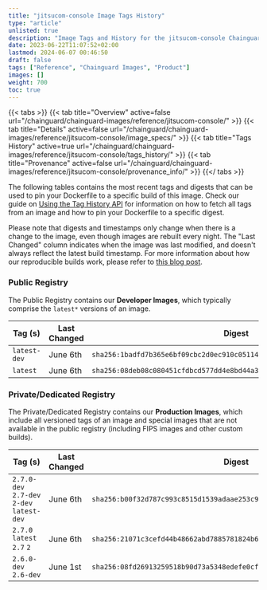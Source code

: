 ```yaml
---
title: "jitsucom-console Image Tags History"
type: "article"
unlisted: true
description: "Image Tags and History for the jitsucom-console Chainguard Image"
date: 2023-06-22T11:07:52+02:00
lastmod: 2024-06-07 00:46:50
draft: false
tags: ["Reference", "Chainguard Images", "Product"]
images: []
weight: 700
toc: true
---
```


{{< tabs >}}
{{< tab title="Overview" active=false url="/chainguard/chainguard-images/reference/jitsucom-console/" >}}
{{< tab title="Details" active=false url="/chainguard/chainguard-images/reference/jitsucom-console/image_specs/" >}}
{{< tab title="Tags History" active=true url="/chainguard/chainguard-images/reference/jitsucom-console/tags_history/" >}}
{{< tab title="Provenance" active=false url="/chainguard/chainguard-images/reference/jitsucom-console/provenance_info/" >}}
{{</ tabs >}}

The following tables contains the most recent tags and digests that can be used to pin your Dockerfile to a specific build of this image. Check our guide on [Using the Tag History API](/chainguard/chainguard-images/using-the-tag-history-api/) for information on how to fetch all tags from an image and how to pin your Dockerfile to a specific digest.

Please note that digests and timestamps only change when there is a change to the image, even though images are rebuilt every night. The "Last Changed" column indicates when the image was last modified, and doesn't always reflect the latest build timestamp. For more information about how our reproducible builds work, please refer to [this blog post](https://www.chainguard.dev/unchained/reproducing-chainguards-reproducible-image-builds).

### Public Registry
The Public Registry contains our **Developer Images**, which typically comprise the `latest*` versions of an image.

| Tag (s)       | Last Changed | Digest                                                                    |
|---------------|--------------|---------------------------------------------------------------------------|
|  `latest-dev` | June 6th     | `sha256:1badfd7b365e6bf09cbc2d0ec910c05114dff25d9123e98babb2c1e93f7f3803` |
|  `latest`     | June 6th     | `sha256:08deb08c080451cfdbcd577dd4e8bd44a3caf47407c51075706edcc605fbe67e` |


### Private/Dedicated Registry
The Private/Dedicated Registry contains our **Production Images**, which include all versioned tags of an image and special images that are not available in the public registry (including FIPS images and other custom builds).

| Tag (s)                                     | Last Changed | Digest                                                                    |
|---------------------------------------------|--------------|---------------------------------------------------------------------------|
|  `2.7.0-dev` `2.7-dev` `2-dev` `latest-dev` | June 6th     | `sha256:b00f32d787c993c8515d1539adaae253c9b5bfc3d89a28ba425e91a9baa371f8` |
|  `2.7.0` `latest` `2.7` `2`                 | June 6th     | `sha256:21071c3cefd44b48662abd7885781824b66f633ed514ac71a8b474f143ee096f` |
|  `2.6.0-dev` `2.6-dev`                      | June 1st     | `sha256:08fd26913259518b90d73a5348edefe0cf5a495376072a8bcf77ceaf752e124f` |

